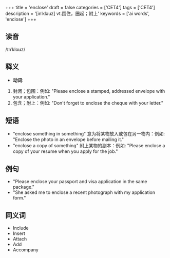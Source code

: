 +++
title = 'enclose'
draft = false
categories = ['CET4']
tags = ['CET4']
description = '[inˈkləuz] vt.围住，圈起；附上'
keywords = ['ai words', 'enclose']
+++

## 读音
/ɪnˈkloʊz/

## 释义
- **动词**:
1. 封闭；包围：例如: "Please enclose a stamped, addressed envelope with your application."
2. 包含；附上：例如: "Don't forget to enclose the cheque with your letter."

## 短语
- "enclose something in something" 意为将某物放入或包在另一物内：例如: "Enclose the photo in an envelope before mailing it."
- "enclose a copy of something" 附上某物的副本：例如: "Please enclose a copy of your resume when you apply for the job."

## 例句
- "Please enclose your passport and visa application in the same package."
- "She asked me to enclose a recent photograph with my application form."

## 同义词
- Include
- Insert
- Attach
- Add
- Accompany
